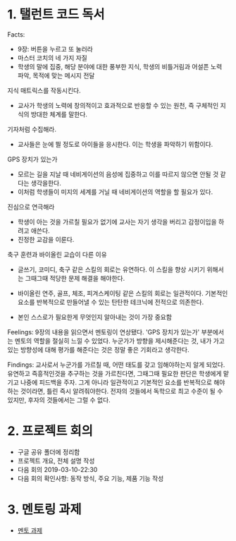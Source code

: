 # 1. 탤런트 코드 독서
Facts:
- 9장: 버튼을 누르고 또 눌러라
- 마스터 코치의 네 가지 자질
- 학생의 말에 집중, 해당 분야에 대한 풍부한 지식, 학생의 비틀거림과 어설픈 노력 파악, 목적에 맞는 메시지 전달

지식 매트릭스를 작동시킨다.
- 교사가 학생의 노력에 창의적이고 효과적으로 반응할 수 있는 원천, 즉 구체적인 지식의 방대한 체계를 말한다.

기자처럼 수집해라.
- 교사들은 눈에 띌 정도로 아이들을 응시한다. 이는 학생을 파악하기 위함이다.

GPS 장치가 있는가
- 모르는 길을 지날 때 네비게이션의 음성에 집중하고 이를 따르지 않으면 안될 것 같다는 생각을한다.
- 이처럼 학생들이 미지의 세계를 거닐 때 네비게이션의 역할을 할 필요가 있다.

진심으로 연극해라
- 학생이 아는 것을 가르칠 필요가 없기에 교사는 자기 생각을 버리고 감정이입을 하려고 애쓴다.
- 진정한 교감을 이룬다.

축구 훈련과 바이올린 교습이 다른 이유
- 글쓰기, 코미디, 축구 같은 스킬의 회로는 유연하다. 이 스킬을 향상 시키기 위해서는 그때그때 적당한 문제 해결을 해야한다.
- 바이올린 연주, 골프, 체조, 피겨스케이팅 같은 스킬의 회로는 일관적이다.
기본적인 요소를 반복적으로 만들어낼 수 있는 탄탄한 테크닉에 전적으로 의존한다.

- 본인 스스로가 필요한게 무엇인지 알아내는 것이 가장 중요함

Feelings: 9장의 내용을 읽으면서 멘토링이 연상됐다. 'GPS 장치가 있는가' 부분에서는 멘토의 역할을
절실히 느낄 수 있었다. 누군가가 방향을 제시해준다는 것, 내가 가고 있는 방향성에 대해 평가를 해준다는
것은 정말 좋은 기회라고 생각한다.

Findings: 교사로서 누군가를 가르칠 때, 어떤 태도를 갖고 임해야하는지 알게 되었다. 유연하고 즉흥적인것을
추구하는 것을 가르친다면, 그때그때 필요한 판단은 학생에게 맡기고 나중에 피드백을 주자. 그게 아니라 일관적이고
기본적인 요소를 반복적으로 해야하는 것이라면, 틀린 즉시 알려줘야한다.
전자의 것들에서 독학으로 최고 수준이 될 수 있지만, 후자의 것들에서는 그럴 수 없다.

# 2. 프로젝트 회의
- 구글 공유 폴더에 정리함
- 프로젝트 개요, 전체 설명 작성
- 다음 회의 2019-03-10-22:30
- 다음 회의 확인사항: 동작 방식, 주요 기능, 제품 기능 작성

# 3. 멘토링 과제
- [멘토 과제](StudyWithMentor/assignment_001/homework_1.py)